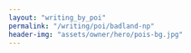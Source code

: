 ```yaml
---
layout: "writing_by_poi"
permalink: "/writing/poi/badland-np"
header-img: "assets/owner/hero/pois-bg.jpg"
---
```

